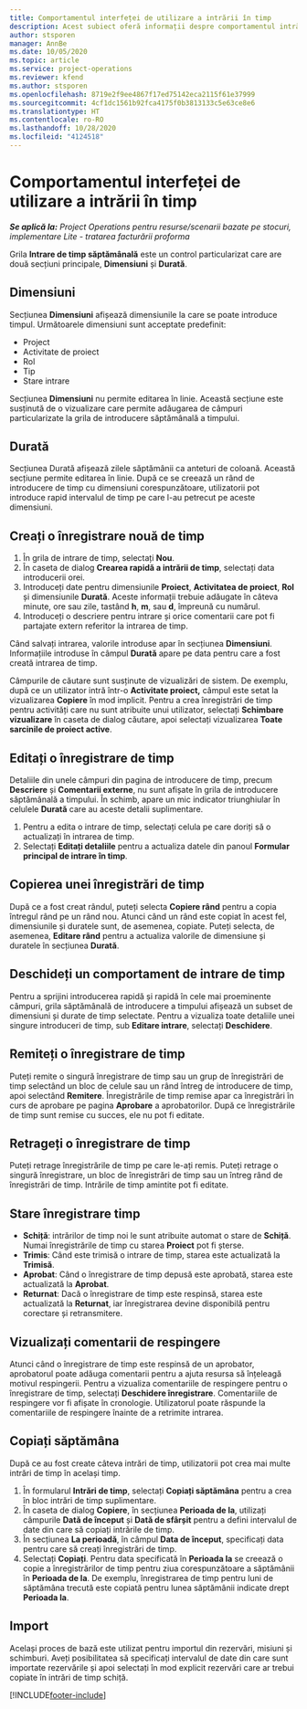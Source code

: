 ```yaml
---
title: Comportamentul interfeței de utilizare a intrării în timp
description: Acest subiect oferă informații despre comportamentul intrării de timp a interfeței de utilizator.
author: stsporen
manager: AnnBe
ms.date: 10/05/2020
ms.topic: article
ms.service: project-operations
ms.reviewer: kfend
ms.author: stsporen
ms.openlocfilehash: 8719e2f9ee4867f17ed75142eca2115f61e37999
ms.sourcegitcommit: 4cf1dc1561b92fca4175f0b3813133c5e63ce8e6
ms.translationtype: HT
ms.contentlocale: ro-RO
ms.lasthandoff: 10/28/2020
ms.locfileid: "4124518"
---
```

# <a name="time-entry-ui-behavior"></a>Comportamentul interfeței de utilizare a intrării în timp

_**Se aplică la:** Project Operations pentru resurse/scenarii bazate pe stocuri, implementare Lite - tratarea facturării proforma_


Grila **Intrare de timp săptămânală** este un control particularizat care are două secțiuni principale, **Dimensiuni** și **Durată**.

## <a name="dimensions"></a>Dimensiuni
Secțiunea **Dimensiuni** afișează dimensiunile la care se poate introduce timpul. Următoarele dimensiuni sunt acceptate predefinit:

  - Project
  - Activitate de proiect
  - Rol
  - Tip
  - Stare intrare

Secțiunea **Dimensiuni** nu permite editarea în linie. Această secțiune este susținută de o vizualizare care permite adăugarea de câmpuri particularizate la grila de introducere săptămânală a timpului.

## <a name="duration"></a>Durată
Secțiunea Durată afișează zilele săptămânii ca anteturi de coloană. Această secțiune permite editarea în linie. După ce se creează un rând de introducere de timp cu dimensiuni corespunzătoare, utilizatorii pot introduce rapid intervalul de timp pe care l-au petrecut pe aceste dimensiuni.

## <a name="create-a-new-time-entry"></a>Creați o înregistrare nouă de timp

1. În grila de intrare de timp, selectați **Nou**. 
2. În caseta de dialog **Crearea rapidă a intrării de timp**, selectați data introducerii orei.
3. Introduceți date pentru dimensiunile **Proiect**, **Activitatea de proiect**, **Rol** și dimensiunile **Durată**. Aceste informații trebuie adăugate în câteva minute, ore sau zile, tastând **h**, **m**, sau **d**, împreună cu numărul. 
4. Introduceți o descriere pentru intrare și orice comentarii care pot fi partajate extern referitor la intrarea de timp. 

Când salvați intrarea, valorile introduse apar în secțiunea **Dimensiuni**. Informațiile introduse în câmpul **Durată** apare pe data pentru care a fost creată intrarea de timp.

Câmpurile de căutare sunt susținute de vizualizări de sistem. De exemplu, după ce un utilizator intră într-o **Activitate proiect,** câmpul este setat la vizualizarea **Copiere** în mod implicit. Pentru a crea înregistrări de timp pentru activități care nu sunt atribuite unui utilizator, selectați **Schimbare vizualizare** în caseta de dialog căutare, apoi selectați vizualizarea **Toate sarcinile de proiect active**.

## <a name="edit-a-time-entry"></a>Editați o înregistrare de timp 
Detaliile din unele câmpuri din pagina de introducere de timp, precum **Descriere** și **Comentarii externe**, nu sunt afișate în grila de introducere săptămânală a timpului. În schimb, apare un mic indicator triunghiular în celulele **Durată** care au aceste detalii suplimentare. 

1. Pentru a edita o intrare de timp, selectați celula pe care doriți să o actualizați în intrarea de timp.
2. Selectați **Editați detaliile** pentru a actualiza datele din panoul **Formular principal de intrare în timp**. 

## <a name="copy-a-time-entry-row"></a>Copierea unei înregistrări de timp
După ce a fost creat rândul, puteți selecta **Copiere rând** pentru a copia întregul rând pe un rând nou. Atunci când un rând este copiat în acest fel, dimensiunile și duratele sunt, de asemenea, copiate. Puteți selecta, de asemenea, **Editare rând** pentru a actualiza valorile de dimensiune și duratele în secțiunea **Durată**.

## <a name="open-a-time-entry-behavior"></a>Deschideți un comportament de intrare de timp
Pentru a sprijini introducerea rapidă și rapidă în cele mai proeminente câmpuri, grila săptămânală de introducere a timpului afișează un subset de dimensiuni și durate de timp selectate. Pentru a vizualiza toate detaliile unei singure introduceri de timp, sub **Editare intrare**, selectați **Deschidere**.

## <a name="submit-a-time-entry"></a>Remiteți o înregistrare de timp
Puteți remite o singură înregistrare de timp sau un grup de înregistrări de timp selectând un bloc de celule sau un rând întreg de introducere de timp, apoi selectând **Remitere**. Înregistrările de timp remise apar ca înregistrări în curs de aprobare pe pagina **Aprobare** a aprobatorilor. După ce înregistrările de timp sunt remise cu succes, ele nu pot fi editate.

## <a name="recall-a-time-entry"></a>Retrageți o înregistrare de timp
Puteți retrage înregistrările de timp pe care le-ați remis. Puteți retrage o singură înregistrare, un bloc de înregistrări de timp sau un întreg rând de înregistrări de timp. Intrările de timp amintite pot fi editate.

## <a name="time-entry-status"></a>Stare înregistrare timp

- **Schiță**: intrărilor de timp noi le sunt atribuite automat o stare de **Schiță**. Numai înregistrările de timp cu starea **Proiect** pot fi șterse.
- **Trimis**: Când este trimisă o intrare de timp, starea este actualizată la **Trimisă**. 
- **Aprobat**: Când o înregistrare de timp depusă este aprobată, starea este actualizată la **Aprobat**. 
- **Returnat**: Dacă o înregistrare de timp este respinsă, starea este actualizată la **Returnat**, iar înregistrarea devine disponibilă pentru corectare și retransmitere. 

## <a name="view-rejection-comments"></a>Vizualizați comentarii de respingere
Atunci când o înregistrare de timp este respinsă de un aprobator, aprobatorul poate adăuga comentarii pentru a ajuta resursa să înțeleagă motivul respingerii. Pentru a vizualiza comentariile de respingere pentru o înregistrare de timp, selectați **Deschidere înregistrare**. Comentariile de respingere vor fi afișate în cronologie. Utilizatorul poate răspunde la comentariile de respingere înainte de a retrimite intrarea.

## <a name="copy-week"></a>Copiați săptămâna
După ce au fost create câteva intrări de timp, utilizatorii pot crea mai multe intrări de timp în același timp.

1. În formularul **Intrări de timp**, selectați **Copiați săptămâna** pentru a crea în bloc intrări de timp suplimentare. 
2. În caseta de dialog **Copiere**, în secțiunea **Perioada de la**, utilizați câmpurile **Dată de început** și **Dată de sfârșit** pentru a defini intervalul de date din care să copiați intrările de timp. 
3. În secțiunea **La perioadă**, în câmpul **Data de început**, specificați data pentru care să creați înregistrări de timp. 
4. Selectați **Copiați**. Pentru data specificată în **Perioada la** se creează o copie a înregistrărilor de timp pentru ziua corespunzătoare a săptămânii în **Perioada de la**. De exemplu, înregistrarea de timp pentru luni de săptămâna trecută este copiată pentru lunea săptămânii indicate drept **Perioada la**.

## <a name="import"></a>Import
Același proces de bază este utilizat pentru importul din rezervări, misiuni și schimburi. Aveți posibilitatea să specificați intervalul de date din care sunt importate rezervările și apoi selectați în mod explicit rezervări care ar trebui copiate în intrări de timp schiță. 


[!INCLUDE[footer-include](../includes/footer-banner.md)]